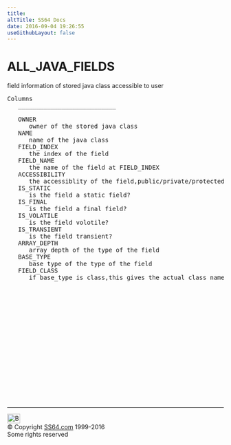 ```yaml
---
title:
altTitle: SS64 Docs
date: 2016-09-04 19:26:55
useGithubLayout: false
---
```

<!-- #BeginLibraryItem "/Library/head_orad.lbi" --><!-- #EndLibraryItem --><h1>ALL_JAVA_FIELDS </h1><p> field information of stored java class accessible to user </p> 
 
<pre>Columns
   ___________________________
 
   OWNER
      owner of the stored java class
   NAME
      name of the java class
   FIELD_INDEX
      the index of the field
   FIELD_NAME
      the name of the field at FIELD_INDEX
   ACCESSIBILITY
      the accessiblity of the field,public/private/protected/null(i.e. package)
   IS_STATIC
      is the field a static field?
   IS_FINAL
      is the field a final field?
   IS_VOLATILE
      is the field volotile?
   IS_TRANSIENT
      is the field transient?
   ARRAY_DEPTH
      array depth of the type of the field
   BASE_TYPE
      base type of the type of the field
   FIELD_CLASS
      if base_type is class,this gives the actual class name of the base object

</pre><!-- #BeginLibraryItem "/Library/foot_orad.lbi" --><p>
<!-- oracle-footer -->
<ins class="adsbygoogle" style="display:inline-block;width:300px;height:250px" data-ad-client="ca-pub-6140977852749469" data-ad-slot="4275490898"></ins>
<script>
(adsbygoogle = window.adsbygoogle || []).push({});
</script></p>
<hr>
<div id="bl" class="footer"><a href="ALL_JAVA_FIELDS.html#"><img src="../images/top.png" width="30" height="22" alt="Back to the Top"></a></div>
<div id="br" class="footer, tagline">© Copyright <a href="http://ss64.com/">SS64.com</a> 1999-2016<br>
Some rights reserved</div>
<!-- #EndLibraryItem -->

